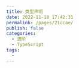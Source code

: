 ```yaml
---
title: 类型声明
date: 2022-11-18 17:42:31
permalink: /pages/21ccae/
publish: false
categories:
  - 进阶
  - TypeScript
tags:
  - 
---
```

